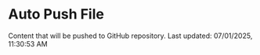 # Auto Push File

Content that will be pushed to GitHub repository.
Last updated: 07/01/2025, 11:30:53 AM